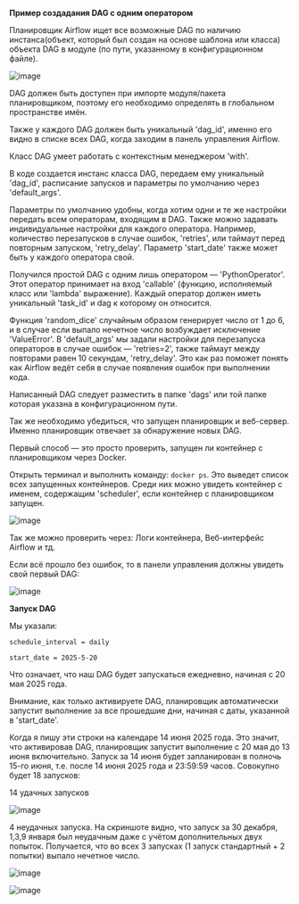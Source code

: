 **Пример создадания DAG с одним оператором**

Планировщик Airflow ищет все возможные DAG по наличию инстанса(объект, который был создан на основе шаблона или класса) объекта DAG в модуле (по пути, указанному в конфигурационном файле).

![image](https://github.com/user-attachments/assets/46993d7f-ebdb-4699-9ef8-47d8971b2412)

DAG должен быть доступен при импорте модуля/пакета планировщиком, поэтому его необходимо определять в глобальном пространстве имён. 

Также у каждого DAG должен быть уникальный 'dag_id', именно его видно в списке всех DAG, когда заходим в панель управления Airflow.

Класс DAG умеет работать с контекстным менеджером 'with'. 

В коде создается инстанс класса DAG, передаем ему уникальный 'dag_id', расписание запусков и параметры по умолчанию через 'default_args'. 

Параметры по умолчанию удобны, когда хотим одни и те же настройки передать всем операторам, входящим в DAG. Также можно задавать индивидуальные настройки для каждого оператора. Например, количество перезапусков в случае ошибок, 'retries', или таймаут перед повторным запуском, 'retry_delay'. Параметр 'start_date' также может быть у каждого оператора свой.

Получился простой DAG с одним лишь оператором — 'PythonOperator'. Этот оператор принимает на вход 'callable' (функцию, исполняемый класс или 'lambda' выражение). Каждый оператор должен иметь уникальный 'task_id' и dag к которому он относится.

Функция 'random_dice' случайным образом генерирует число от 1 до 6, и в случае если выпало нечетное число возбуждает исключение 'ValueError'. В 'default_args' мы задали настройки для перезапуска операторов в случае ошибок — 'retries=2', также таймаут между повторами равен 10 секундам, 'retry_delay'. Это как раз поможет понять как Airflow ведёт себя в случае появления ошибок при выполнении кода.

Написанный DAG следует разместить в папке 'dags' или той папке которая указана в конфигурационном пути.

Так же необходимо убедиться, что запущен планировщик и веб-сервер. Именно планировщик отвечает за обнаружение новых DAG.

Первый способ — это просто проверить, запущен ли контейнер с планировщиком через Docker.

Открыть терминал и выполнить команду: ```docker ps```. Это выведет список всех запущенных контейнеров. Среди них можно увидеть контейнер с именем, содержащим 'scheduler', если контейнер с планировщиком запущен.

![image](https://github.com/user-attachments/assets/cbfae9e5-1e38-46d5-a04a-2a2e61366d8a)

Так же можно проверить через: Логи контейнера, Веб-интерфейс Airflow и тд.

Если всё прошло без ошибок, то в панели управления должны увидеть свой первый DAG:

![image](https://github.com/user-attachments/assets/23cb4e40-9cae-4494-90ea-cc68da4f8aa1)

**Запуск DAG**

Мы указали:

```schedule_interval = daily```

```start_date = 2025-5-20```

Что означает, что наш DAG будет запускаться ежедневно, начиная с 20 мая 2025 года.

Внимание, как только активируете DAG, планировщик автоматически запустит выполнение за все прошедшие дни, начиная с даты, указанной в 'start_date'.

Когда я пишу эти строки на календаре 14 июня 2025 года. Это значит, что активировав DAG, планировщик запустит выполнение с 20 мая до 13 июня включительно. Запуск за 14 июня будет запланирован в полночь 15-го июня, т.е. после 14 июня 2025 года и 23:59:59 часов. Совокупно будет 18 запусков:

14 удачных запусков

![image](https://github.com/user-attachments/assets/0d8d1ad0-d490-428b-b944-a0af8e39bf9a)

4 неудачных запуска. На скриншоте видно, что запуск за 30 декабря, 1,3,9 января был неудачным даже с учётом дополнительных двух попыток. Получается, что во всех 3 запусках (1 запуск стандартный + 2 попытки) выпало нечетное число.

![image](https://github.com/user-attachments/assets/3b0f4d19-404b-48ef-a91d-29f2da7d239c)

![image](https://github.com/user-attachments/assets/d906ae43-109f-4eca-9701-d2ea495a8984)
